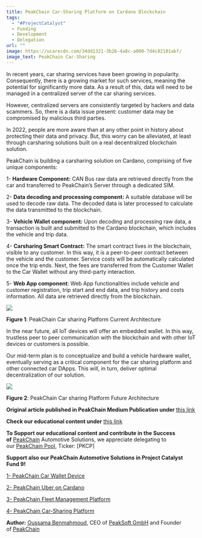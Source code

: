```yaml
---
title: PeakChain Car-Sharing Platform on Cardano Blockchain
tags:
  - "#ProjectCatalyst"
  - Funding
  - Development
  - Delegation
url: ""
image: https://ucarecdn.com/34dd1321-3b26-4a8c-a800-7d4c82101abf/
image_text: PeakChain Car-Sharing
---
```


In recent years, car sharing services have been growing in popularity. Consequently, there is a growing market for such services, meaning the potential for significantly more data. As a result of this, data will need to be managed in a centralized server of the car sharing services.

However, centralized servers are consistently targeted by hackers and data scammers. So, there is a data issue present: customer data may be compromised by malicious third parties.

In 2022, people are more aware than at any other point in history about protecting their data and privacy. But, this worry can be alleviated, at least through carsharing solutions built on a real decentralized blockchain solution.

PeakChain is building a carsharing solution on Cardano, comprising of five unique components:

1- **Hardware Component:** CAN Bus raw data are retrieved directly from the car and transferred to PeakChain’s Server through a dedicated SIM.

2- **Data decoding and processing component:** A suitable database will be used to decode raw data. The decoded data is later processed to calculate the data transmitted to the blockchain.

3- **Vehicle Wallet component:** Upon decoding and processing raw data, a transaction is built and submitted to the Cardano blockchain, which includes the vehicle and trip data.

4- **Carsharing Smart Contract:** The smart contract lives in the blockchain, visible to any customer. In this way, it is a peer-to-peer contract between the vehicle and the customer. Service costs will be automatically calculated once the trip ends. Next, the fees are transferred from the Customer Wallet to the Car Wallet without any third-party interaction.

5- **Web App component**: Web App functionalities include vehicle and customer registration, trip start and end data, and trip history and costs information. All data are retrieved directly from the blockchain.

![](https://ucarecdn.com/f5a32325-659c-4a83-922e-1a52b4a18fa8/-/preview/-/format/auto/-/quality/smart/)

**Figure 1**: PeakChain Car sharing Platform Current Architecture

In the near future, all IoT devices will offer an embedded wallet. In this way, trustless peer to peer communication with the blockchain and with other IoT devices or customers is possible.

Our mid-term plan is to conceptualize and build a vehicle hardware wallet, eventually serving as a critical component for the car sharing platform and other connected car DApps. This will, in turn, deliver optimal decentralization of our solution.

![](https://ucarecdn.com/16946f51-2054-48fa-ba93-f787d9270814/-/preview/-/format/auto/-/quality/smart/)

**Figure 2**: PeakChain Car sharing Platform Future Architecture

**Original article published in PeakChain Medium Publication under** [this link](https://medium.com/peakchain/peakchain-car-sharing-platform-on-cardano-blockchain-4842ec439bdb)

**Check our educational content under** [this link](https://medium.com/peakchain)

**To Support our educational content and contribute in the Success of** [PeakChain](https://peak-chain.com/) Automotive Solutions, we appreciate delegating to our [PeakChain Pool](https://www.peakchain-pool.com/), Ticker: \[PKCP\]  
  

**Support also our PeakChain Automotive Solutions in Project Catalyst Fund 9!**

[1- PeakChain Car Wallet Device](https://cardano.ideascale.com/c/idea/414249)

[2- PeakChain Uber on Cardano](https://cardano.ideascale.com/c/idea/414255)

[3- PeakChain Fleet Management Platform](https://cardano.ideascale.com/c/idea/414216)

[4- PeakChain Car-Sharing Platform](https://cardano.ideascale.com/c/idea/414199)

**Author:** [Oussama Benmahmoud](https://twitter.com/@oussbenma), CEO of [PeakSoft GmbH](https://peak-soft.de/) and Founder of [PeakChain](https://peak-chain.com/)
